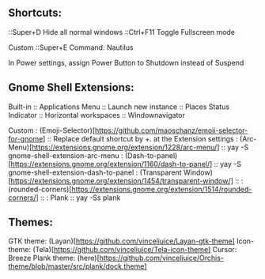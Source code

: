 Shortcuts:
-----------
::Super+D		Hide all normal windows
::Ctrl+F11		Toggle Fullscreen mode

Custom
::Super+E		Command: Nautilus

In Power settings, assign Power Button to Shutdown instead of Suspend

Gnome Shell Extensions:
-----------------------
Built-in
:: Applications Menu
:: Launch new instance
:: Places Status Indicator
:: Horizontal workspaces
:: Windownavigator

Custom
: (Emoji-Selector)[https://github.com/maoschanz/emoji-selector-for-gnome]
::	Replace default shortcut by <Super>+. at the Extension settings
: (Arc-Menu)[https://extensions.gnome.org/extension/1228/arc-menu/]
::	yay -S gnome-shell-extension-arc-menu
: (Dash-to-panel)[https://extensions.gnome.org/extension/1160/dash-to-panel/]
::	yay -S gnome-shell-extension-dash-to-panel
: (Transparent Window)[https://extensions.gnome.org/extension/1454/transparent-window/]
::
: (rounded-corners)[https://extensions.gnome.org/extension/1514/rounded-corners/]
:: 
: Plank
::	yay -Ss plank

Themes:
-------
GTK theme: (Layan)[https://github.com/vinceliuice/Layan-gtk-theme]
Icon-theme: (Tela)[https://github.com/vinceliuice/Tela-icon-theme]
Cursor: Breeze
Plank theme: (here)[https://github.com/vinceliuice/Orchis-theme/blob/master/src/plank/dock.theme]
